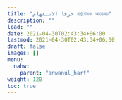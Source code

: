 ```yaml
---
title: "حرفا الاستفهام প্রশ্নবোধক অব্যয়দ্বয়"
description: ""
lead: ""
date: 2021-04-30T02:43:34+06:00
lastmod: 2021-04-30T02:43:34+06:00
draft: false
images: []
menu: 
  nahw:
    parent: "anwanul_harf"
weight: 120
toc: true
---
```



